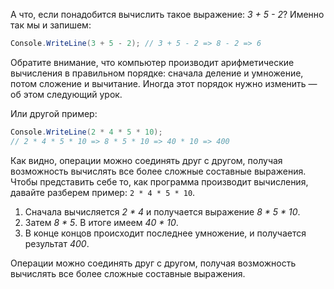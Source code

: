 А что, если понадобится вычислить такое выражение: *3 + 5 - 2*? Именно так мы и запишем:

```cs
Console.WriteLine(3 + 5 - 2); // 3 + 5 - 2 => 8 - 2 => 6
```

Обратите внимание, что компьютер производит арифметические вычисления в правильном порядке: сначала деление и умножение, потом сложение и вычитание. Иногда этот порядок нужно изменить — об этом следующий урок.

Или другой пример:

```cs
Console.WriteLine(2 * 4 * 5 * 10); 
// 2 * 4 * 5 * 10 => 8 * 5 * 10 => 40 * 10 => 400
```

Как видно, операции можно соединять друг с другом, получая возможность вычислять все более сложные составные выражения. Чтобы представить себе то, как программа производит вычисления, давайте разберем пример: `2 * 4 * 5 * 10`.

1. Сначала вычисляется *2 * 4* и получается выражение *8 * 5 * 10*.
1. Затем *8 * 5*. В итоге имеем *40 * 10*.
3. В конце концов происходит последнее умножение, и получается результат *400*.

Операции можно соединять друг с другом, получая возможность вычислять все более сложные составные выражения.
